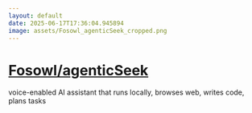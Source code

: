 ```yaml
---
layout: default
date: 2025-06-17T17:36:04.945894
image: assets/Fosowl_agenticSeek_cropped.png
---
```


# [Fosowl/agenticSeek](https://github.com/Fosowl/agenticSeek)

voice-enabled AI assistant that runs locally, browses web, writes code, plans tasks
